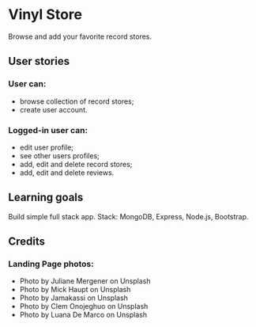 # Vinyl Store

Browse and add your favorite record stores.

## User stories

### User can:
- browse collection of record stores;
- create user account.

### Logged-in user can:
- edit user profile;
- see other users profiles;
- add, edit and delete record stores;
- add, edit and delete reviews.

## Learning goals

Build simple full stack app.
Stack: MongoDB, Express, Node.js, Bootstrap.

## Credits

### Landing Page photos:
- Photo by Juliane Mergener on Unsplash
- Photo by Mick Haupt on Unsplash
- Photo by Jamakassi on Unsplash
- Photo by Clem Onojeghuo on Unsplash
- Photo by Luana De Marco on Unsplash